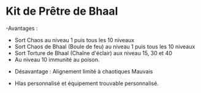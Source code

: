# Kit de Prêtre de Bhaal

-Avantages :
* Sort Chaos au niveau 1 puis tous les 10 niveaux
* Sort Chaos de Bhaal (Boule de feu) au niveau 1 puis tous les 10 niveaux
* Sort Torture de Bhaal (Chaîne d'éclair) aux niveau 15, 30 et 40
* Au niveau 10 immunité au poison.

- Désavantage : Alignement limité à chaotiques Mauvais
  
- Hlas personnalisé et équipement trouvable personnalisé.
